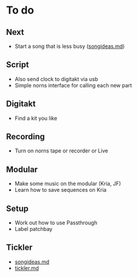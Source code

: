 # To do

## Next
- Start a song that is less busy ([songideas.md](songideas.md))

## Script
- Also send clock to digitakt via usb
- Simple norns interface for calling each new part

## Digitakt
- Find a kit you like

## Recording
- Turn on norns tape or recorder or Live

## Modular
- Make some music on the modular (Kria, JF)
- Learn how to save sequences on Kria

## Setup
- Work out how to use Passthrough
- Label patchbay

## Tickler
- [songideas.md](songideas.md)
- [tickler.md](tickler.md)
